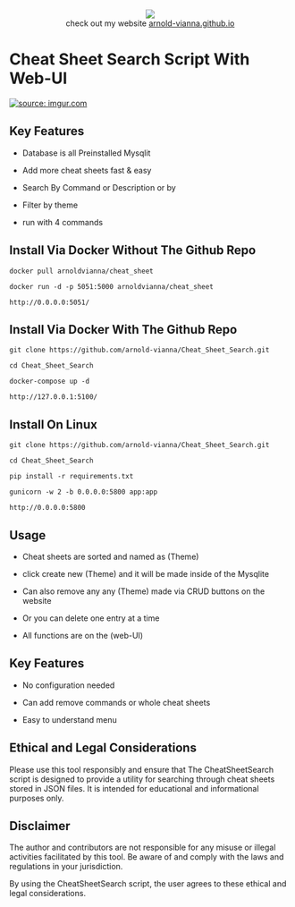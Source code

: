<p align=center>
  <br>
  <a href="https://github.com/arnold-vianna?tab=repositories" target="_blank"><img src="https://avatars.githubusercontent.com/u/113808475?v=4"/></a>
  <br>
  <span>check out my website <a href="https://arnold-vianna.github.io/">arnold-vianna.github.io</a></span>
  <br>
</p>



# Cheat Sheet Search Script With Web-UI

<a href="https://imgur.com/heaERZL"><img src="https://imgur.com/heaERZL.png" title="source: imgur.com" /></a>

## Key Features 
* Database is all Preinstalled Mysqlit

* Add more cheat sheets fast & easy

* Search By Command or Description or by 

* Filter by theme 

* run with 4 commands 



## Install Via Docker Without The Github Repo


```console
docker pull arnoldvianna/cheat_sheet
```

```console
docker run -d -p 5051:5000 arnoldvianna/cheat_sheet
```

```console
http://0.0.0.0:5051/
```




## Install Via Docker With The Github Repo

```console
git clone https://github.com/arnold-vianna/Cheat_Sheet_Search.git
```

```console
cd Cheat_Sheet_Search
```

```console
docker-compose up -d
```

```console
http://127.0.0.1:5100/
```






## Install On Linux

```console
git clone https://github.com/arnold-vianna/Cheat_Sheet_Search.git
```

```console
cd Cheat_Sheet_Search
```

```console
pip install -r requirements.txt
```

```console
gunicorn -w 2 -b 0.0.0.0:5800 app:app
```

```console
http://0.0.0.0:5800
```

## Usage

* Cheat sheets are sorted and named  as (Theme)

* click create new (Theme) and it will be made inside of the Mysqlite

* Can also remove any any (Theme) made via CRUD buttons on the website 

* Or you can delete one entry at a time 



* All functions are on the (web-UI)   




## Key Features

* No configuration needed 

* Can add remove commands or whole cheat sheets

* Easy to understand menu




## Ethical and Legal Considerations

Please use this tool responsibly and ensure that The CheatSheetSearch script is designed to provide a utility for searching through cheat sheets stored in JSON files. It is intended for educational and informational purposes only.

## Disclaimer

The author and contributors are not responsible for any misuse or illegal activities facilitated by this tool. Be aware of and comply with the laws and regulations in your jurisdiction.

By using the CheatSheetSearch script, the user agrees to these ethical and legal considerations.
